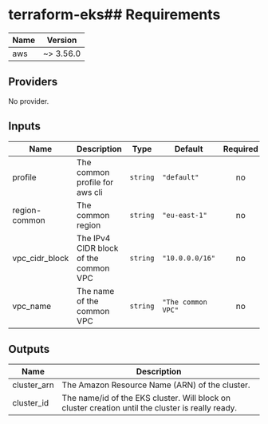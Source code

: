 # terraform-eks## Requirements

| Name | Version |
|------|---------|
| aws | ~> 3.56.0 |

## Providers

No provider.

## Inputs

| Name | Description | Type | Default | Required |
|------|-------------|------|---------|:--------:|
| profile | The common profile for aws cli | `string` | `"default"` | no |
| region-common | The common region | `string` | `"eu-east-1"` | no |
| vpc\_cidr\_block | The IPv4 CIDR block of the common VPC | `string` | `"10.0.0.0/16"` | no |
| vpc\_name | The name of the common VPC | `string` | `"The common VPC"` | no |

## Outputs

| Name | Description |
|------|-------------|
| cluster\_arn | The Amazon Resource Name (ARN) of the cluster. |
| cluster\_id | The name/id of the EKS cluster. Will block on cluster creation until the cluster is really ready. |

